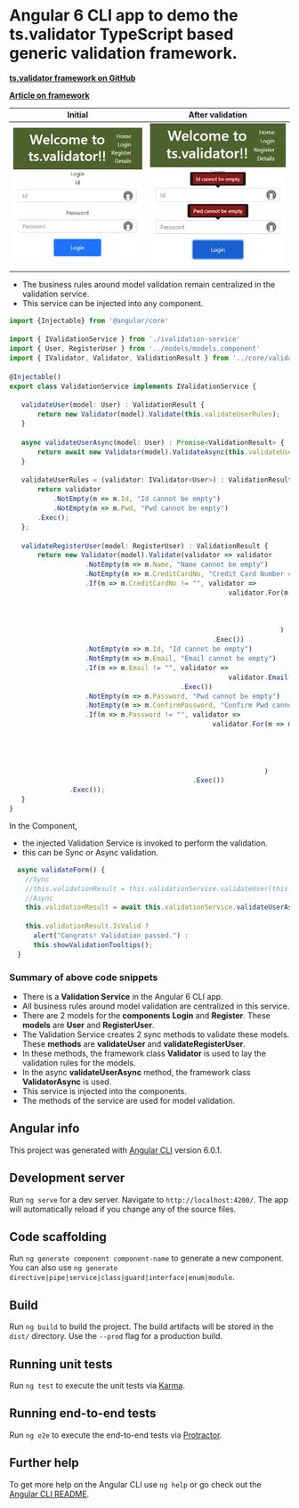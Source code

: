 # Angular 6 CLI app to demo the ts.validator TypeScript based generic validation framework.

[**ts.validator framework on GitHub**](https://github.com/VeritasSoftware/ts.validator)

[**Article on framework**](https://www.c-sharpcorner.com/article/ts-validator-typescript-based-generic-validation-framework/)

| Initial | After validation |
| --- | --- |
| ![Login initial](https://github.com/VeritasSoftware/ts-validator-app-angular6/blob/master/src/Login_1.jpg) | ![Login validation](https://github.com/VeritasSoftware/ts-validator-app-angular6/blob/master/src/Login_2.jpg) | 

*   The business rules around model validation remain centralized in the validation service.
*   This service can be injected into any component. 

 ```typescript
import {Injectable} from '@angular/core'

import { IValidationService } from './ivalidation-service'
import { User, RegisterUser } from '../models/models.component'
import { IValidator, Validator, ValidationResult } from '../core/validate';

@Injectable()
export class ValidationService implements IValidationService {
    
    validateUser(model: User) : ValidationResult {
        return new Validator(model).Validate(this.validateUserRules);
    }  

    async validateUserAsync(model: User) : Promise<ValidationResult> {
        return await new Validator(model).ValidateAsync(this.validateUserRules);        
    }
    
    validateUserRules = (validator: IValidator<User>) : ValidationResult => {
        return validator 
            .NotEmpty(m => m.Id, "Id cannot be empty")
            .NotEmpty(m => m.Pwd, "Pwd cannot be empty")
        .Exec();
    };

    validateRegisterUser(model: RegisterUser) : ValidationResult {
        return new Validator(model).Validate(validator => validator
                    .NotEmpty(m => m.Name, "Name cannot be empty")
                    .NotEmpty(m => m.CreditCardNo, "Credit Card Number cannot be empty")                    
                    .If(m => m.CreditCardNo != "", validator =>
                                                        validator.For(m => m.CreditCardNo, creditCardValidator =>
                                                                                                creditCardValidator.Length(13, 19, "Credit Card Number length is invalid")
                                                                                                                   .CreditCard("Credit Card Number is invalid")
                                                                                            .Exec()
                                                                     )                                                                
                                                    .Exec())
                    .NotEmpty(m => m.Id, "Id cannot be empty")
                    .NotEmpty(m => m.Email, "Email cannot be empty")
                    .If(m => m.Email != "", validator =>
                                                        validator.Email(m => m.Email, "Email is invalid")
                                            .Exec())
                    .NotEmpty(m => m.Password, "Pwd cannot be empty")
                    .NotEmpty(m => m.ConfirmPassword, "Confirm Pwd cannot be empty") 
                    .If(m => m.Password != "", validator =>
                                                    validator.For(m => m.Password, passwordValidator => 
                                                                                        passwordValidator.Matches("(?=.*?[0-9])(?=.*?[a-z])(?=.*?[A-Z])", "Password strength is not valid")
                                                                                                         .Required((m, pwd) => pwd.length > 3, "Password length should be greater than 3") 
                                                                                                         .Required((m, pwd) => pwd == m.ConfirmPassword, "Password and Confirm Password are not the same")
                                                                                   .Exec()
                                                                 )
                                               .Exec())                    
                .Exec());
    }
}
```

In the Component, 

*   the injected Validation Service is invoked to perform the validation. 
*   this can be Sync or Async validation.

```typescript
  async validateForm() {
    //Sync
    //this.validationResult = this.validationService.validateUser(this.loginUser);
    //Async
    this.validationResult = await this.validationService.validateUserAsync(this.loginUser);

    this.validationResult.IsValid ?
      alert("Congrats! Validation passed.") :
      this.showValidationTooltips();    
  }
```


### Summary of above code snippets

*   There is a **Validation Service** in the Angular 6 CLI app.
*   All business rules around model validation are centralized in this service.
*   There are 2 models for the **components** **Login** and **Register**. These **models** are **User** and **RegisterUser**.
*   The Validation Service creates 2 sync methods to validate these models. These **methods** are **validateUser** and **validateRegisterUser**.
*   In these methods, the framework class **Validator** is used to lay the validation rules for the models.
*   In the async **validateUserAsync** method, the framework class **ValidatorAsync** is used.
*   This service is injected into the components.
*   The methods of the service are used for model validation.



## Angular info

This project was generated with [Angular CLI](https://github.com/angular/angular-cli) version 6.0.1.

## Development server

Run `ng serve` for a dev server. Navigate to `http://localhost:4200/`. The app will automatically reload if you change any of the source files.

## Code scaffolding

Run `ng generate component component-name` to generate a new component. You can also use `ng generate directive|pipe|service|class|guard|interface|enum|module`.

## Build

Run `ng build` to build the project. The build artifacts will be stored in the `dist/` directory. Use the `--prod` flag for a production build.

## Running unit tests

Run `ng test` to execute the unit tests via [Karma](https://karma-runner.github.io).

## Running end-to-end tests

Run `ng e2e` to execute the end-to-end tests via [Protractor](http://www.protractortest.org/).

## Further help

To get more help on the Angular CLI use `ng help` or go check out the [Angular CLI README](https://github.com/angular/angular-cli/blob/master/README.md).
